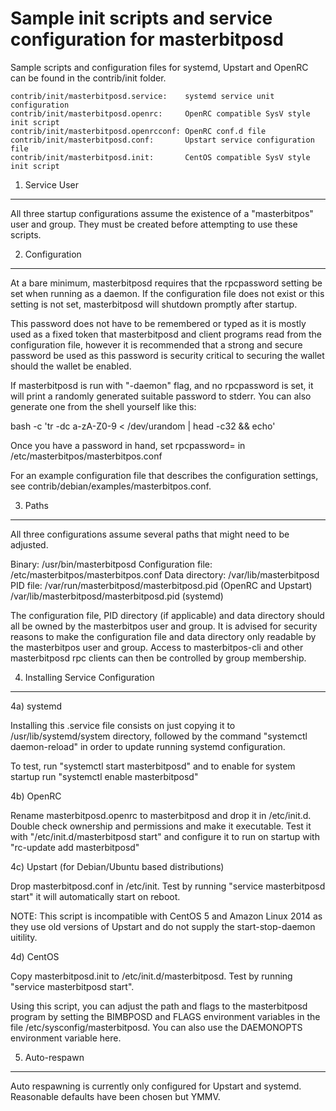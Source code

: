 Sample init scripts and service configuration for masterbitposd
==========================================================

Sample scripts and configuration files for systemd, Upstart and OpenRC
can be found in the contrib/init folder.

    contrib/init/masterbitposd.service:    systemd service unit configuration
    contrib/init/masterbitposd.openrc:     OpenRC compatible SysV style init script
    contrib/init/masterbitposd.openrcconf: OpenRC conf.d file
    contrib/init/masterbitposd.conf:       Upstart service configuration file
    contrib/init/masterbitposd.init:       CentOS compatible SysV style init script

1. Service User
---------------------------------

All three startup configurations assume the existence of a "masterbitpos" user
and group.  They must be created before attempting to use these scripts.

2. Configuration
---------------------------------

At a bare minimum, masterbitposd requires that the rpcpassword setting be set
when running as a daemon.  If the configuration file does not exist or this
setting is not set, masterbitposd will shutdown promptly after startup.

This password does not have to be remembered or typed as it is mostly used
as a fixed token that masterbitposd and client programs read from the configuration
file, however it is recommended that a strong and secure password be used
as this password is security critical to securing the wallet should the
wallet be enabled.

If masterbitposd is run with "-daemon" flag, and no rpcpassword is set, it will
print a randomly generated suitable password to stderr.  You can also
generate one from the shell yourself like this:

bash -c 'tr -dc a-zA-Z0-9 < /dev/urandom | head -c32 && echo'

Once you have a password in hand, set rpcpassword= in /etc/masterbitpos/masterbitpos.conf

For an example configuration file that describes the configuration settings,
see contrib/debian/examples/masterbitpos.conf.

3. Paths
---------------------------------

All three configurations assume several paths that might need to be adjusted.

Binary:              /usr/bin/masterbitposd
Configuration file:  /etc/masterbitpos/masterbitpos.conf
Data directory:      /var/lib/masterbitposd
PID file:            /var/run/masterbitposd/masterbitposd.pid (OpenRC and Upstart)
                     /var/lib/masterbitposd/masterbitposd.pid (systemd)

The configuration file, PID directory (if applicable) and data directory
should all be owned by the masterbitpos user and group.  It is advised for security
reasons to make the configuration file and data directory only readable by the
masterbitpos user and group.  Access to masterbitpos-cli and other masterbitposd rpc clients
can then be controlled by group membership.

4. Installing Service Configuration
-----------------------------------

4a) systemd

Installing this .service file consists on just copying it to
/usr/lib/systemd/system directory, followed by the command
"systemctl daemon-reload" in order to update running systemd configuration.

To test, run "systemctl start masterbitposd" and to enable for system startup run
"systemctl enable masterbitposd"

4b) OpenRC

Rename masterbitposd.openrc to masterbitposd and drop it in /etc/init.d.  Double
check ownership and permissions and make it executable.  Test it with
"/etc/init.d/masterbitposd start" and configure it to run on startup with
"rc-update add masterbitposd"

4c) Upstart (for Debian/Ubuntu based distributions)

Drop masterbitposd.conf in /etc/init.  Test by running "service masterbitposd start"
it will automatically start on reboot.

NOTE: This script is incompatible with CentOS 5 and Amazon Linux 2014 as they
use old versions of Upstart and do not supply the start-stop-daemon uitility.

4d) CentOS

Copy masterbitposd.init to /etc/init.d/masterbitposd. Test by running "service masterbitposd start".

Using this script, you can adjust the path and flags to the masterbitposd program by
setting the BIMBPOSD and FLAGS environment variables in the file
/etc/sysconfig/masterbitposd. You can also use the DAEMONOPTS environment variable here.

5. Auto-respawn
-----------------------------------

Auto respawning is currently only configured for Upstart and systemd.
Reasonable defaults have been chosen but YMMV.
